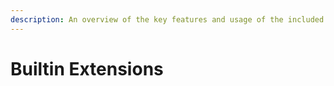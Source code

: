 ```yaml
---
description: An overview of the key features and usage of the included extensions library.
---
```


# Builtin Extensions

